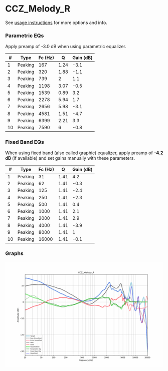 # CCZ_Melody_R
See [usage instructions](https://github.com/jaakkopasanen/AutoEq#usage) for more options and info.

### Parametric EQs
Apply preamp of -3.0 dB when using parametric equalizer.

|   # | Type    |   Fc (Hz) |    Q |   Gain (dB) |
|-----|---------|-----------|------|-------------|
|   1 | Peaking |       167 | 1.24 |        -3.1 |
|   2 | Peaking |       320 | 1.88 |        -1.1 |
|   3 | Peaking |       739 | 2    |         1.1 |
|   4 | Peaking |      1198 | 3.07 |        -0.5 |
|   5 | Peaking |      1539 | 0.89 |         3.2 |
|   6 | Peaking |      2278 | 5.94 |         1.7 |
|   7 | Peaking |      2656 | 5.98 |        -3.1 |
|   8 | Peaking |      4581 | 1.51 |        -4.7 |
|   9 | Peaking |      6399 | 2.21 |         3.3 |
|  10 | Peaking |      7590 | 6    |        -0.8 |

### Fixed Band EQs
When using fixed band (also called graphic) equalizer, apply preamp of **-4.2 dB** (if available) and set gains manually with these parameters.

|   # | Type    |   Fc (Hz) |    Q |   Gain (dB) |
|-----|---------|-----------|------|-------------|
|   1 | Peaking |        31 | 1.41 |         4.2 |
|   2 | Peaking |        62 | 1.41 |        -0.3 |
|   3 | Peaking |       125 | 1.41 |        -2.4 |
|   4 | Peaking |       250 | 1.41 |        -2.3 |
|   5 | Peaking |       500 | 1.41 |         0.4 |
|   6 | Peaking |      1000 | 1.41 |         2.1 |
|   7 | Peaking |      2000 | 1.41 |         2.9 |
|   8 | Peaking |      4000 | 1.41 |        -3.9 |
|   9 | Peaking |      8000 | 1.41 |         1   |
|  10 | Peaking |     16000 | 1.41 |        -0.1 |

### Graphs
![](./CCZ_Melody_R.png)
